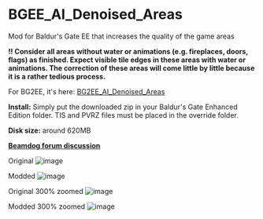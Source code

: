 # BGEE_AI_Denoised_Areas
Mod for Baldur's Gate EE that increases the quality of the game areas

**!! Consider all areas without water or animations (e.g. fireplaces, doors, flags) as finished.
Expect visible tile edges in these areas with water or animations.
The correction of these areas will come little by little because it is a rather tedious process.**

For BG2EE, it's here: [BG2EE_AI_Denoised_Areas](https://github.com/WillScarlettOhara/BG2EE_AI_Denoised_Areas)

**Install:** Simply put the downloaded zip in your Baldur's Gate Enhanced Edition folder.
TIS and PVRZ files must be placed in the override folder.

**Disk size:** around 620MB

**[Beamdog forum discussion](https://forums.beamdog.com/discussion/83893/mod-alpha-ai-denoised-areas)**

Original
![image](https://user-images.githubusercontent.com/39462014/163443224-ede8dfbc-e045-4c6c-a414-01a7c8de760b.png)

Modded
![image](https://user-images.githubusercontent.com/39462014/163443260-9f1449bc-f8b6-497b-8c53-0b80f604011b.png)

Original 300% zoomed
![image](https://user-images.githubusercontent.com/39462014/163443623-d51921ca-a0b8-46a2-bb4f-0d93dadc2a7a.png)

Modded 300% zoomed
![image](https://user-images.githubusercontent.com/39462014/163443667-52793392-0992-45c7-a930-0aacf73e4ba8.png)
